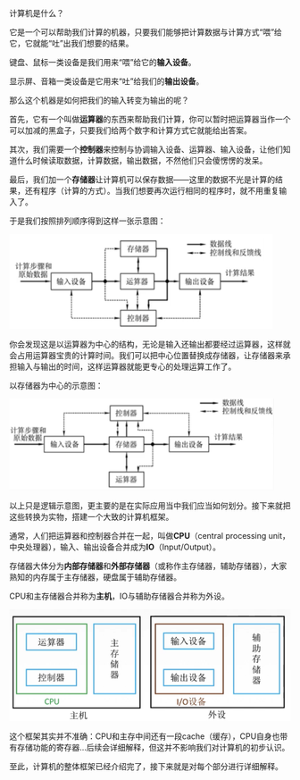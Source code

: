 计算机是什么？

它是一个可以帮助我们计算的机器，只要我们能够把计算数据与计算方式“喂”给它，它就能“吐”出我们想要的结果。

键盘、鼠标一类设备是我们用来“喂”给它的**输入设备**。

显示屏、音箱一类设备是它用来“吐”给我们的**输出设备**。

那么这个机器是如何把我们的输入转变为输出的呢？

首先，它有一个叫做**运算器**的东西来帮助我们计算，你可以暂时把运算器当作一个可以加减的黑盒子，只要我们给两个数字和计算方式它就能给出答案。

其次，我们需要一个**控制器**来控制与协调输入设备、运算器、输入设备，让他们知道什么时候读取数据，计算数据，输出数据，不然他们只会傻愣愣的发呆。

最后，我们加一个**存储器**让计算机可以保存数据——这里的数据不光是计算的结果，还有程序（计算的方式）。当我们想要再次运行相同的程序时，就不用重复输入了。

于是我们按照排列顺序得到这样一张示意图：

<img src="概述.assets/早期的冯诺伊曼结构.png" alt="早期的冯诺伊曼结构" style="zoom: 80%;" />

你会发现这是以运算器为中心的结构，无论是输入还输出都要经过运算器，这样就会占用运算器宝贵的计算时间。我们可以把中心位置替换成存储器，让存储器来承担输入与输出的时间，这样运算器就能更专心的处理运算工作了。

以存储器为中心的示意图：

<img src="概述.assets/以存储器为中心.png" alt="以存储器为中心" style="zoom:80%;" />

以上只是逻辑示意图，更主要的是在实际应用当中我们应当如何划分。接下来就把这些转换为实物，搭建一个大致的计算机框架。

通常，人们把运算器和控制器合并在一起，叫做**CPU**（central processing unit，中央处理器），输入、输出设备合并成为**IO**（Input/Output）。

存储器大体分为**内部存储器**和**外部存储器**（或称作主存储器，辅助存储器），大家熟知的内存属于主存储器，硬盘属于辅助存储器。

CPU和主存储器合并称为**主机**，IO与辅助存储器合并称为外设。

<img src="概述.assets/计算机体系结构.png" alt="计算机体系结构" style="zoom:80%;" />

这个框架其实并不准确：CPU和主存中间还有一段cache（缓存），CPU自身也带有存储功能的寄存器...后续会详细解释，但这并不影响我们对计算机的初步认识。

至此，计算机的整体框架已经介绍完了，接下来就是对每个部分进行详细解释。